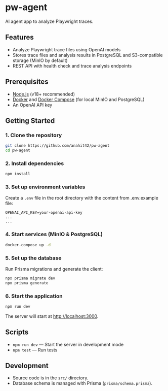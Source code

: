 # pw-agent

AI agent app to analyze Playwright traces.

## Features

- Analyze Playwright trace files using OpenAI models
- Stores trace files and analysis results in PostgreSQL and S3-compatible storage (MinIO by default)
- REST API with health check and trace analysis endpoints

## Prerequisites

- [Node.js](https://nodejs.org/) (v18+ recommended)
- [Docker](https://www.docker.com/) and [Docker Compose](https://docs.docker.com/compose/) (for local MinIO and PostgreSQL)
- An OpenAI API key

## Getting Started

### 1. Clone the repository

```bash
git clone https://github.com/anahit42/pw-agent
cd pw-agent
```

### 2. Install dependencies

```bash
npm install
```

### 3. Set up environment variables

Create a `.env` file in the root directory with the content from .env.example file:

```env
OPENAI_API_KEY=your-openai-api-key
...
...
```

### 4. Start services (MinIO & PostgreSQL)

```bash
docker-compose up -d
```

### 5. Set up the database

Run Prisma migrations and generate the client:

```bash
npx prisma migrate dev
npx prisma generate
```

### 6. Start the application

```bash
npm run dev
```

The server will start at [http://localhost:3000](http://localhost:3000).

## Scripts

- `npm run dev` — Start the server in development mode
- `npm test` — Run tests

## Development

- Source code is in the `src/` directory.
- Database schema is managed with Prisma (`prisma/schema.prisma`).

